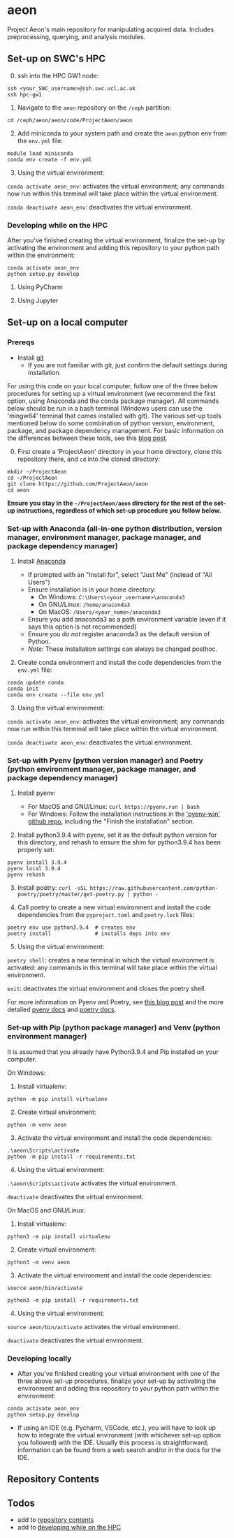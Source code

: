 # aeon

Project Aeon's main repository for manipulating acquired data. Includes preprocessing, querying, and analysis modules.

## Set-up on SWC's HPC

0) ssh into the HPC GW1 node:

```
ssh <your_SWC_username>@ssh.swc.ucl.ac.uk
ssh hpc-gw1
```

1) Navigate to the `aeon` repository on the `/ceph` partition:

`cd /ceph/aeon/aeon/code/ProjectAeon/aeon`

2) Add miniconda to your system path and create the `aeon` python env from the `env.yml` file:

```
module load miniconda
conda env create -f env.yml
```

3) Using the virtual environment:

`conda activate aeon_env`: activates the virtual environment; any commands now run within this terminal will take place within the virtual environment.

`conda deactivate aeon_env`: deactivates the virtual environment.

### Developing while on the HPC

After you've finished creating the virtual environment, finalize the set-up by activating the environment and adding this repository to your python path within the environment:
```
conda activate aeon_env
python setup.py develop
```

1) Using PyCharm

2) Using Jupyter


## Set-up on a local computer

### Prereqs

- Install [git](https://git-scm.com/downloads)
	- If you are not familiar with git, just confirm the default settings during installation.

For using this code on your local computer, follow one of the three below procedures for setting up a virtual environment (we recommend the first option, using Anaconda and the conda package manager). All commands below should be run in a bash terminal (Windows users can use the 'mingw64' terminal that comes installed with git). The various set-up tools mentioned below do some combination of python version, environment, package, and package dependency management. For basic information on the differences between these tools, see this [blog post](https://dev.to/bowmanjd/python-tools-for-managing-virtual-environments-3bko#hatch).

0) First create a 'ProjectAeon' directory in your home directory, clone this repository there, and `cd` into the cloned directory:

```
mkdir ~/ProjectAeon
cd ~/ProjectAeon
git clone https://github.com/ProjectAeon/aeon
cd aeon
```

**Ensure you stay in the `~/ProjectAeon/aeon` directory for the rest of the set-up instructions, regardless of which set-up procedure you follow below.**

### Set-up with Anaconda (all-in-one python distribution, version manager, environment manager, package manager, and package dependency manager)

1) Install [Anaconda](https://www.anaconda.com/products/individual)
	- If prompted with an "Install for", select "Just Me" (instead of "All Users")
	- Ensure installation is in your home directory:
		- On Windows: `C:\Users\<your_username>\anaconda3`
		- On GNU/Linux: `/home/anaconda3`
		- On MacOS: `/Users/<your_name>/anaconda3`
	- Ensure you add anaconda3 as a path environment variable (even if it says this option is not recommended)
	- Ensure you do *not* register anaconda3 as the default version of Python.
	- _Note_: These installation settings can always be changed posthoc.

2) Create conda environment and install the code dependencies from the `env.yml` file:
```
conda update conda
conda init
conda env create --file env.yml
```

3) Using the virtual environment:

`conda activate aeon_env`: activates the virtual environment; any commands now run within this terminal will take place within the virtual environment.

`conda deactivate aeon_env`: deactivates the virtual environment.

### Set-up with Pyenv (python version manager) and Poetry (python environment manager, package manager, and package dependency manager)

1) Install pyenv:
	- For MacOS and GNU/Linux: `curl https://pyenv.run | bash`
	- For Windows: Follow the installation instructions in the ['pyenv-win' github repo](https://github.com/pyenv-win/pyenv-win#installation), including the "Finish the installation" section.

2) Install python3.9.4 with pyenv, set it as the default python version for this directory, and rehash to ensure the shim for python3.9.4 has been properly set:
```
pyenv install 3.9.4
pyenv local 3.9.4
pyenv rehash
```

3) Install poetry:
`curl -sSL https://raw.githubusercontent.com/python-poetry/poetry/master/get-poetry.py | python -`

4) Call poetry to create a new virtual environment and install the code dependencies from the `pyproject.toml` and `poetry.lock` files: 
```
poetry env use python3.9.4  # creates env
poetry install              # installs deps into env
```

5) Using the virtual environment: 

`poetry shell`: creates a new terminal in which the virtual environment is activated: any commands in this terminal will take place within the virtual environment.

`exit`: deactivates the virtual environment and closes the poetry shell.

For more information on Pyenv and Poetry, see [this blog post](https://blog.jayway.com/2019/12/28/pyenv-poetry-saviours-in-the-python-chaos/) and the more detailed [pyenv docs](https://github.com/pyenv/pyenv) and [poetry docs](https://python-poetry.org/docs/).

### Set-up with Pip (python package manager) and Venv (python environment manager)

It is assumed that you already have Python3.9.4 and Pip installed on your computer.

On Windows:

1) Install virtualenv:

`python -m pip install virtualenv`

2) Create virtual environment:

`python -m venv aeon`

3) Activate the virtual environment and install the code dependencies:

```
.\aeon\Scripts\activate
python -m pip install -r requirements.txt
```

4) Using the virtual environment:

`.\aeon\Scripts\activate` activates the virtual environment.

`deactivate` deactivates the virtual environment.

On MacOS and GNU/Linux:

1) Install virtualenv:

`python3 -m pip install virtualenv`

2) Create virtual environment:

`python3 -m venv aeon`

3) Activate the virtual environment and install the code dependencies:

`source aeon/bin/activate`

`python3 -m pip install -r requirements.txt`

4) Using the virtual environment:

`source aeon/bin/activate` activates the virtual environment.

`deactivate` deactivates the virtual environment.

### Developing locally

- After you've finished creating your virtual environment with one of the three above set-up procedures, finalize your set-up by activating the environment and adding this repository to your python path within the environment:
```
conda activate aeon_env
python setup.py develop
```
- If using an IDE (e.g. Pycharm, VSCode, etc.), you will have to look up how to integrate the virtual environment (with whichever set-up option you followed) with the IDE. Usually this process is straightforward; information can be found from a web search and/or in the docs for the IDE.

## Repository Contents

## Todos

- add to [repository contents](#repository-contents)
- add to [developing while on the HPC](#developing-while-on-the-hpc)
